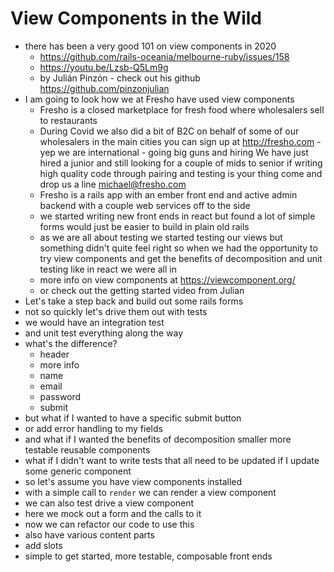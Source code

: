 # View Components in the Wild

* there has been a very good 101 on view components in 2020
  * https://github.com/rails-oceania/melbourne-ruby/issues/158
  * https://youtu.be/Lzsb-Q5Lm9g
  * by Julián Pinzón - check out his github https://github.com/pinzonjulian
* I am going to look how we at Fresho have used view components
  * Fresho is a closed marketplace for fresh food where wholesalers sell to restaurants
  * During Covid we also did a bit of B2C on behalf of some of our wholesalers
    in the main cities you can sign up at http://fresho.com - yep we are
    international - going big guns and hiring
    We have just hired a junior and still looking for a couple of mids to senior
    if writing high quality code through pairing and testing is your thing come
    and drop us a line michael@fresho.com
  * Fresho is a rails app with an ember front end and active admin backend with
    a couple web services off to the side
  * we started writing new front ends in react but found a lot of simple forms
    would just be easier to build in plain old rails
  * as we are all about testing we started testing our views but something
    didn't quite feel right so when we had the opportunity to try view
    components and get the benefits of decomposition and unit testing like in
    react we were all in
  * more info on view components at https://viewcomponent.org/
  * or check out the getting started video from Julian
* Let's take a step back and build out some rails forms
* not so quickly let's drive them out with tests
* we would have an integration test
* and unit test everything along the way
* what's the difference?
  * header
  * more info
  * name
  * email
  * password
  * submit
* but what if I wanted to have a specific submit button
* or add error handling to my fields
* and what if I wanted the benefits of decomposition smaller more testable
  reusable components
* what if I didn't want to write tests that all need to be updated if I update
  some generic component
* so let's assume you have view components installed
* with a simple call to `render` we can render a view component
* we can also test drive a view component
* here we mock out a form and the calls to it
* now we can refactor our code to use this
* also have various content parts
* add slots
* simple to get started, more testable, composable front ends

